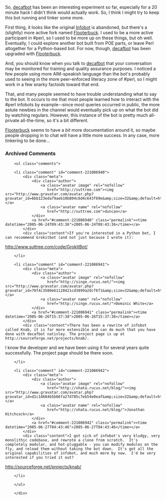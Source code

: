 So, [decafbot][] has been an interesting experiment so far, especially for a 20 minute hack I didn't think would actually work.  So, I think I might try to keep this bot running and tinker some more.

First thing, it looks like the original [Infobot][] is abandoned, but there's a (slightly) more active fork named [Flooterbuck][].  I used to be a more active participant in #perl, so I used to be more up on these things, but oh well.  Eventually, I could explore another bot built from POE parts, or leave Perl altogether for a Python-based bot.  For now, though, [decafbot][] has been upgraded with [Flooterbuck][].  

And, you should know when you talk to [decafbot][] that your conversation may be monitored for training and quality assurance purposes.  I noticed a few people using more AIM-speakish language than the bot's probably used to seeing in the more peer-enforced literacy zone of #perl, so I might work in a few snarky factoids toward that end.  

That, and many people seemed to have trouble understanding what to say to the bot.  It occurs to me that most people learned how to interact with the #perl infobots by example--since most queries occurred in public, the more astute newbies in the channel would eventually pick up on what the bot did by watching regulars.  However, this instance of the bot is pretty much all-private all-the-time, so it's a bit different.

[Flooterbuck][] seems to have a *bit* more documentation around it, so maybe people dropping in to chat will have a little more success.  In any case, more tinkering to be done...


[flooterbuck]: http://flooterbuck.sourceforge.net/
[decafbot]: aim:goim?Screenname=decafbot&Message=help+index
[infobot]: http://www.infobot.org

<div id="comments" class="comments archived-comments">
            <h3>Archived Comments</h3>
            
        <ul class="comments">
            
        <li class="comment" id="comment-221086940">
            <div class="meta">
                <div class="author">
                    <a class="avatar image" rel="nofollow" 
                       href="http://suttree.com"><img src="http://www.gravatar.com/avatar.php?gravatar_id=6bb123eda79aeb10b804c6d4c643f69e&amp;size=32&amp;default=http://mediacdn.disqus.com/1320279820/images/noavatar32.png"/></a>
                    <a class="avatar name" rel="nofollow" 
                       href="http://suttree.com">duncan</a>
                </div>
                <a href="#comment-221086940" class="permalink"><time datetime="2005-06-24T09:43:36">2005-06-24T09:43:36</time></a>
            </div>
            <div class="content">If you're interested in a Python bot, I can recommend Grokitbot (and not just because I wrote it):

http://www.suttree.com/code/GrokItBot/</div>
            
        </li>
    
        <li class="comment" id="comment-221086941">
            <div class="meta">
                <div class="author">
                    <a class="avatar image" rel="nofollow" 
                       href="http://singe.rucus.net/"><img src="http://www.gravatar.com/avatar.php?gravatar_id=70f4c3580e61128421cd3899a2dcf6f1&amp;size=32&amp;default=http://mediacdn.disqus.com/1320279820/images/noavatar32.png"/></a>
                    <a class="avatar name" rel="nofollow" 
                       href="http://singe.rucus.net/">Dominic White</a>
                </div>
                <a href="#comment-221086941" class="permalink"><time datetime="2005-06-26T15:37:38">2005-06-26T15:37:38</time></a>
            </div>
            <div class="content">There has been a rewrite of infobot called Knab, it is far more extensible and can do much that you have done with decafbot nativley. The project page is up at http://sourceforge.net/projects/knab/.

I know the developer and we have been using it for several years quite successfully. The project page should be there soon.</div>
            
        </li>
    
        <li class="comment" id="comment-221086942">
            <div class="meta">
                <div class="author">
                    <a class="avatar image" rel="nofollow" 
                       href="http://vhata.rucus.net/blog/"><img src="http://www.gravatar.com/avatar.php?gravatar_id=d1c14684b5b66fa27d785c7eb54e0eaf&amp;size=32&amp;default=http://mediacdn.disqus.com/1320279820/images/noavatar32.png"/></a>
                    <a class="avatar name" rel="nofollow" 
                       href="http://vhata.rucus.net/blog/">Jonathan Hitchcock</a>
                </div>
                <a href="#comment-221086942" class="permalink"><time datetime="2005-06-27T04:43:46">2005-06-27T04:43:46</time></a>
            </div>
            <div class="content">I got sick of infobot's very kludgy, very monolithic codebase, and rewrote a clone from scratch.  It's completely modular, and hot-pluggable - you can modify modules on the fly, and reload them without taking the bot down.  It's got all the original capabilities of infobot, and much more by now.  I'd be very interested if you tried it out?

http://sourceforge.net/projects/knab/</div>
            
        </li>
    
        </ul>
    
        </div>
    